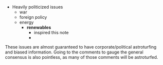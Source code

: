 - Heavily politicized issues
	- war
	- foreign policy
	- energy
		- **renewables** 
			- inspired this note
			- 

These issues are almost guaranteed to have corporate/political astroturfing and biased information. Going to the comments to gauge the general consensus is also pointless, as many of those comments will be astroturfed.

